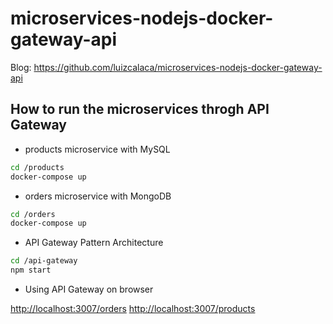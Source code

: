 # microservices-nodejs-docker-gateway-api

Blog: <https://github.com/luizcalaca/microservices-nodejs-docker-gateway-api>

## How to run the microservices throgh API Gateway

- products microservice with MySQL

```sh
cd /products
docker-compose up
```

- orders microservice with MongoDB

```sh
cd /orders
docker-compose up
```

- API Gateway Pattern Architecture

```sh
cd /api-gateway
npm start
```

- Using API Gateway on browser

<http://localhost:3007/orders>
<http://localhost:3007/products>
